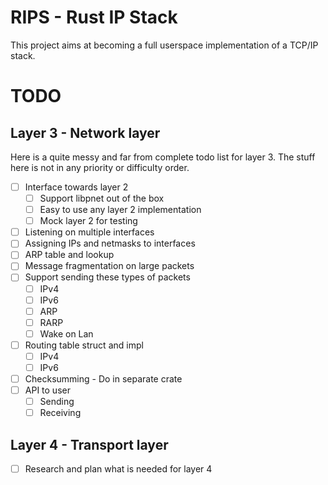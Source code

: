 # RIPS - Rust IP Stack

This project aims at becoming a full userspace implementation of a TCP/IP stack.

# TODO

## Layer 3 - Network layer

Here is a quite messy and far from complete todo list for layer 3. The stuff here is not in any priority or difficulty order.

- [ ] Interface towards layer 2
  * [ ] Support libpnet out of the box
  * [ ] Easy to use any layer 2 implementation
  * [ ] Mock layer 2 for testing
- [ ] Listening on multiple interfaces
- [ ] Assigning IPs and netmasks to interfaces
- [ ] ARP table and lookup
- [ ] Message fragmentation on large packets
- [ ] Support sending these types of packets
  * [ ] IPv4
  * [ ] IPv6
  * [ ] ARP
  * [ ] RARP
  * [ ] Wake on Lan
- [ ] Routing table struct and impl
  * [ ] IPv4
  * [ ] IPv6
- [ ] Checksumming - Do in separate crate
- [ ] API to user
  * [ ] Sending
  * [ ] Receiving

## Layer 4 - Transport layer

- [ ] Research and plan what is needed for layer 4
